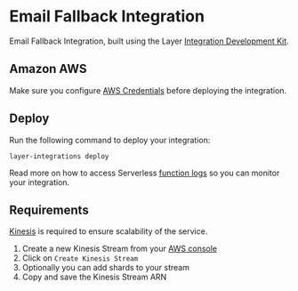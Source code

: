 # Email Fallback Integration

Email Fallback Integration, built using the Layer [Integration Development Kit](https://docs.layer.com/reference/integrations/framework).

## Amazon AWS

Make sure you configure [AWS Credentials](https://serverless.com/framework/docs/providers/aws/guide/credentials/) before deploying the integration.

## Deploy

Run the following command to deploy your integration:

    layer-integrations deploy

Read more on how to access Serverless [function logs](https://serverless.com/framework/docs/providers/aws/cli-reference/logs/) so you can monitor your integration.

## Requirements

[Kinesis](https://aws.amazon.com/kinesis/) is required to ensure scalability of the service.

1. Create a new Kinesis Stream from your [AWS console](https://console.aws.amazon.com/kinesis/home)
2. Click on `Create Kinesis Stream`
3. Optionally you can add shards to your stream
4. Copy and save the Kinesis Stream ARN
